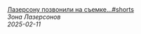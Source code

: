 <!--2025-02-11 09:00:33-->
<div class="yb">
  <a class="nodecor" href="/index.html?eda/lazersonu_pozvonili_na_semke_shorts">
    <img class="preview" data-videoid="RGHmHNC7Mts" src="https://i3.ytimg.com/vi/RGHmHNC7Mts/hqdefault.jpg" align="middle" alt="">
  </a>
  <div class="inlbl text">
    <a class="nodecor" href="/index.html?eda/lazersonu_pozvonili_na_semke_shorts">Лазерсону позвонили на съемке...#shorts</a><br>
    <i class="smaller2">Зона Лазерсoнов</i><br>
    <i class="smaller3">2025-02-11</i>
  </div>
</div>
